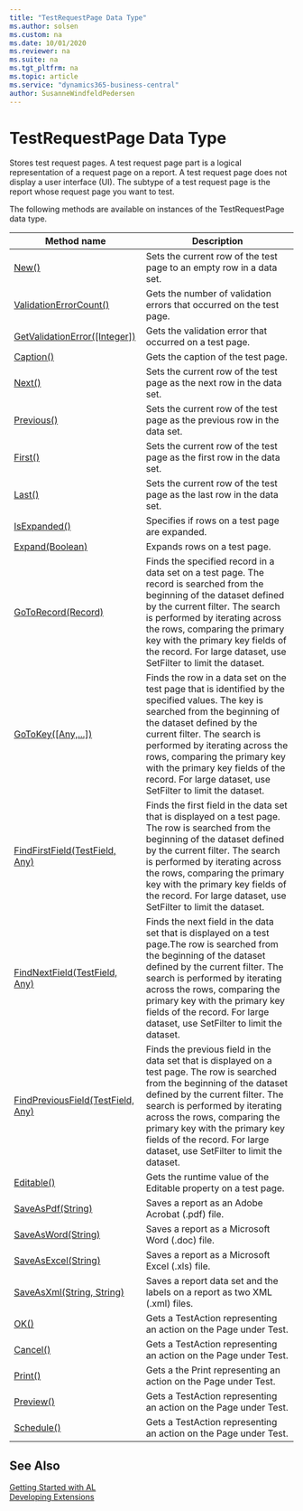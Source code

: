 ```yaml
---
title: "TestRequestPage Data Type"
ms.author: solsen
ms.custom: na
ms.date: 10/01/2020
ms.reviewer: na
ms.suite: na
ms.tgt_pltfrm: na
ms.topic: article
ms.service: "dynamics365-business-central"
author: SusanneWindfeldPedersen
---
```

[//]: # (START>DO_NOT_EDIT)
[//]: # (IMPORTANT:Do not edit any of the content between here and the END>DO_NOT_EDIT.)
[//]: # (Any modifications should be made in the .xml files in the ModernDev repo.)
# TestRequestPage Data Type
Stores test request pages. A test request page part is a logical representation of a request page on a report. A test request page does not display a user interface (UI). The subtype of a test request page is the report whose request page you want to test.



The following methods are available on instances of the TestRequestPage data type.

|Method name|Description|
|-----------|-----------|
|[New()](testrequestpage-new-method.md)|Sets the current row of the test page to an empty row in a data set.|
|[ValidationErrorCount()](testrequestpage-validationerrorcount-method.md)|Gets the number of validation errors that occurred on the test page.|
|[GetValidationError([Integer])](testrequestpage-getvalidationerror-method.md)|Gets the validation error that occurred on a test page.|
|[Caption()](testrequestpage-caption-method.md)|Gets the caption of the test page.|
|[Next()](testrequestpage-next-method.md)|Sets the current row of the test page as the next row in the data set.|
|[Previous()](testrequestpage-previous-method.md)|Sets the current row of the test page as the previous row in the data set.|
|[First()](testrequestpage-first-method.md)|Sets the current row of the test page as the first row in the data set.|
|[Last()](testrequestpage-last-method.md)|Sets the current row of the test page as the last row in the data set.|
|[IsExpanded()](testrequestpage-isexpanded-method.md)|Specifies if rows on a test page are expanded.|
|[Expand(Boolean)](testrequestpage-expand-method.md)|Expands rows on a test page.|
|[GoToRecord(Record)](testrequestpage-gotorecord-method.md)|Finds the specified record in a data set on a test page. The record is searched from the beginning of the dataset defined by the current filter. The search is performed by iterating across the rows, comparing the primary key with the primary key fields of the record. For large dataset, use SetFilter to limit the dataset.|
|[GoToKey([Any,...])](testrequestpage-gotokey-method.md)|Finds the row in a data set on the test page that is identified by the specified values. The key is searched from the beginning of the dataset defined by the current filter. The search is performed by iterating across the rows, comparing the primary key with the primary key fields of the record. For large dataset, use SetFilter to limit the dataset.|
|[FindFirstField(TestField, Any)](testrequestpage-findfirstfield-method.md)|Finds the first field in the data set that is displayed on a test page. The row is searched from the beginning of the dataset defined by the current filter. The search is performed by iterating across the rows, comparing the primary key with the primary key fields of the record. For large dataset, use SetFilter to limit the dataset.|
|[FindNextField(TestField, Any)](testrequestpage-findnextfield-method.md)|Finds the next field in the data set that is displayed on a test page.The row is searched from the beginning of the dataset defined by the current filter. The search is performed by iterating across the rows, comparing the primary key with the primary key fields of the record. For large dataset, use SetFilter to limit the dataset.|
|[FindPreviousField(TestField, Any)](testrequestpage-findpreviousfield-method.md)|Finds the previous field in the data set that is displayed on a test page. The row is searched from the beginning of the dataset defined by the current filter. The search is performed by iterating across the rows, comparing the primary key with the primary key fields of the record. For large dataset, use SetFilter to limit the dataset.|
|[Editable()](testrequestpage-editable-method.md)|Gets the runtime value of the Editable property on a test page.|
|[SaveAsPdf(String)](testrequestpage-saveaspdf-method.md)|Saves a report as an Adobe Acrobat (.pdf) file.|
|[SaveAsWord(String)](testrequestpage-saveasword-method.md)|Saves a report as a Microsoft Word (.doc) file.|
|[SaveAsExcel(String)](testrequestpage-saveasexcel-method.md)|Saves a report as a Microsoft Excel (.xls) file.|
|[SaveAsXml(String, String)](testrequestpage-saveasxml-method.md)|Saves a report data set and the labels on a report as two XML (.xml) files.|
|[OK()](testrequestpage-ok-method.md)|Gets a TestAction representing an action on the Page under Test.|
|[Cancel()](testrequestpage-cancel-method.md)|Gets a TestAction representing an action on the Page under Test.|
|[Print()](testrequestpage-print-method.md)|Gets a the Print representing an action on the Page under Test.|
|[Preview()](testrequestpage-preview-method.md)|Gets a TestAction representing an action on the Page under Test.|
|[Schedule()](testrequestpage-schedule-method.md)|Gets a TestAction representing an action on the Page under Test.|

[//]: # (IMPORTANT: END>DO_NOT_EDIT)
## See Also  
[Getting Started with AL](../../devenv-get-started.md)  
[Developing Extensions](../../devenv-dev-overview.md)  
